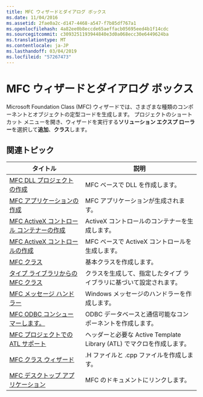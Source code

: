 ```yaml
---
title: MFC ウィザードとダイアログ ボックス
ms.date: 11/04/2016
ms.assetid: 2fae0a2c-d147-4468-a547-f7b85df767a1
ms.openlocfilehash: 4a82ee0b8eccde65aeffacb05695eed4b1f14cdc
ms.sourcegitcommit: c3093251193944840e3d0a068ecc30e6449624ba
ms.translationtype: MT
ms.contentlocale: ja-JP
ms.lasthandoff: 03/04/2019
ms.locfileid: "57267473"
---
```

# <a name="mfc-wizards-and-dialog-boxes"></a>MFC ウィザードとダイアログ ボックス

Microsoft Foundation Class (MFC) ウィザードでは、さまざまな種類のコンポーネントとオブジェクトの定型コードを生成します。 プロジェクトのショートカット メニューを開き、ウィザードを実行する**ソリューション エクスプ ローラー**を選択して**追加**、**クラス**します。

## <a name="related-articles"></a>関連トピック

|タイトル|説明|
|-----------|-----------------|
|[MFC DLL プロジェクトの作成](../../mfc/reference/creating-an-mfc-dll-project.md)|MFC ベースで DLL を作成します。|
|[MFC アプリケーションの作成](../../mfc/reference/creating-an-mfc-application.md)|MFC アプリケーションが生成されます。|
|[MFC ActiveX コントロール コンテナーの作成](../../mfc/reference/creating-an-mfc-activex-control-container.md)|ActiveX コントロールのコンテナーを生成します。|
|[MFC ActiveX コントロールの作成](../../mfc/reference/creating-an-mfc-activex-control.md)|MFC ベースで ActiveX コントロールを生成します。|
|[MFC クラス](../../mfc/reference/adding-an-mfc-class.md)|基本クラスを作成します。|
|[タイプ ライブラリからの MFC クラス](../../mfc/reference/adding-an-mfc-class-from-a-type-library.md)|クラスを生成して、指定したタイプ ライブラリに基づいて設定されます。|
|[MFC メッセージ ハンドラー](../../mfc/reference/adding-an-mfc-message-handler.md)|Windows メッセージのハンドラーを作成します。|
|[MFC ODBC コンシューマーします。](../../mfc/reference/adding-an-mfc-odbc-consumer.md)|ODBC データベースと通信可能なコンポーネントを作成します。|
|[MFC プロジェクトでの ATL サポート](../../mfc/reference/adding-atl-support-to-your-mfc-project.md)|ヘッダーと必要な Active Template Library (ATL) でマクロを作成します。|
|[MFC クラス ウィザード](../../mfc/reference/mfc-class-wizard.md)|.H ファイルと .cpp ファイルを作成します。|
|[MFC デスクトップ アプリケーション](../../mfc/mfc-desktop-applications.md)|MFC のドキュメントにリンクします。|
